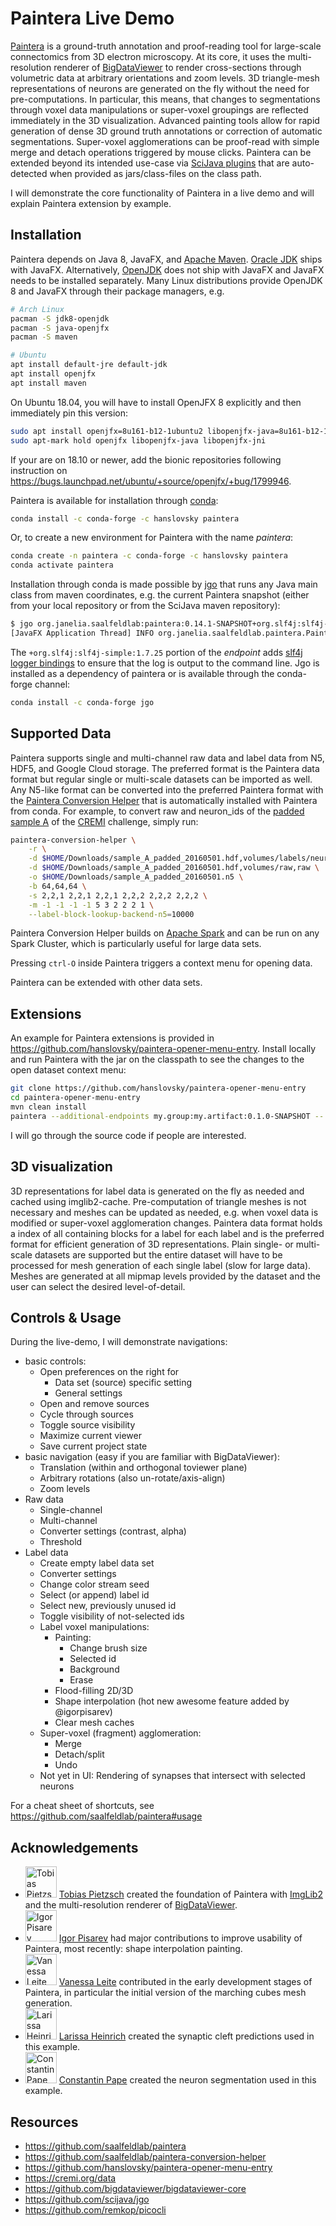 # Paintera Live Demo

[Paintera](https://github.com/saalfeldlab/paintera) is a ground-truth annotation and proof-reading tool for large-scale connectomics from 3D electron microscopy. At its core, it uses the multi-resolution renderer of [BigDataViewer](https://github.com/bigdataviewer/bigdataviewer-core) to render cross-sections through volumetric data at arbitrary orientations and zoom levels. 3D triangle-mesh representations of neurons are generated on the fly without the need for pre-computations. In particular, this means, that changes to segmentations through voxel data manipulations or super-voxel groupings are reflected immediately in the 3D visualization. Advanced painting tools allow for rapid generation of dense 3D ground truth annotations or correction of automatic segmentations. Super-voxel agglomerations can be proof-read with simple merge and detach operations triggered by mouse clicks. Paintera can be extended beyond its intended use-case via [SciJava plugins](https://github.com/scijava/scijava-common) that are auto-detected when provided as jars/class-files on the class path.

I will demonstrate the core functionality of Paintera in a live demo and will explain Paintera extension by example.

## Installation

Paintera depends on Java 8, JavaFX, and [Apache Maven](https://maven.apache.org). [Oracle
JDK](https://www.oracle.com/technetwork/java/javase/downloads/jdk8-downloads-2133151.html) ships
with JavaFX. Alternatively, [OpenJDK](https://openjdk.java.net/install) does not ship with JavaFX and JavaFX needs to be installed separately. Many Linux distributions provide OpenJDK 8 and JavaFX through their package managers, e.g.

```sh
# Arch Linux
pacman -S jdk8-openjdk
pacman -S java-openjfx
pacman -S maven

# Ubuntu
apt install default-jre default-jdk
apt install openjfx
apt install maven
```

On Ubuntu 18.04, you will have to install OpenJFX 8 explicitly and then immediately pin this version:

```sh
sudo apt install openjfx=8u161-b12-1ubuntu2 libopenjfx-java=8u161-b12-1ubuntu2 libopenjfx-jni=8u161-b12-1ubuntu2
sudo apt-mark hold openjfx libopenjfx-java libopenjfx-jni
```
If your are on 18.10 or newer, add the bionic repositories following instruction on https://bugs.launchpad.net/ubuntu/+source/openjfx/+bug/1799946.

Paintera is available for installation through [conda](https://conda.io):
```sh
conda install -c conda-forge -c hanslovsky paintera
```
Or, to create a new environment for Paintera with the name *paintera*:
```sh
conda create -n paintera -c conda-forge -c hanslovsky paintera
conda activate paintera
```

Installation through conda is made possible by [jgo](https://github.com/scijava/jgo) that runs any Java main class from maven coordinates, e.g. the current Paintera snapshot (either from your local repository or from the SciJava maven repository):
```sh
$ jgo org.janelia.saalfeldlab:paintera:0.14.1-SNAPSHOT+org.slf4j:slf4j-simple:1.7.25 --version
[JavaFX Application Thread] INFO org.janelia.saalfeldlab.paintera.PainteraCommandLineArgs - Paintera version: 0.14.1-SNAPSHOT-7dca6099d77df4841f0edd569d94a5f2353e07cd
```
The `+org.slf4j:slf4j-simple:1.7.25` portion of the *endpoint* adds [slf4j logger bindings](https://www.slf4j.org) to ensure that the log is output to the command line.
Jgo is installed as a dependency of paintera or is available through the conda-forge channel:

```sh
conda install -c conda-forge jgo
```

## Supported Data
Paintera supports single and multi-channel raw data and label data from N5, HDF5, and Google Cloud storage. The preferred format is the Paintera data format but regular single or multi-scale datasets can be imported as well. Any N5-like format can be converted into the preferred Paintera format with the [Paintera Conversion Helper](https://github.com/saalfeldlab/paintera-conversion-helper) that is automatically installed with Paintera from conda. For example, to convert raw and neuron_ids of the [padded sample A](https://cremi.org/static/data/sample_A_padded_20160501.hdf) of the [CREMI](https://cremi.org) challenge, simply run:
```sh
paintera-conversion-helper \
    -r \
    -d $HOME/Downloads/sample_A_padded_20160501.hdf,volumes/labels/neuron_ids,label \
    -d $HOME/Downloads/sample_A_padded_20160501.hdf,volumes/raw,raw \
    -o $HOME/Downloads/sample_A_padded_20160501.n5 \
    -b 64,64,64 \
    -s 2,2,1 2,2,1 2,2,1 2,2,2 2,2,2 2,2,2 \
    -m -1 -1 -1 -1 5 3 2 2 2 1 \
    --label-block-lookup-backend-n5=10000
```

Paintera Conversion Helper builds on [Apache Spark](https://spark.apache.org) and can be run on any Spark Cluster, which is particularly useful for large data sets.

Pressing `ctrl-O` inside Paintera triggers a context menu for opening data.

Paintera can be extended with other data sets.

## Extensions

An example for Paintera extensions is provided in https://github.com/hanslovsky/paintera-opener-menu-entry. Install locally and run Paintera with the jar on the classpath to see the changes to the open dataset context menu:

```sh
git clone https://github.com/hanslovsky/paintera-opener-menu-entry
cd paintera-opener-menu-entry
mvn clean install
paintera --additional-endpoints my.group:my.artifact:0.1.0-SNAPSHOT --
```

I will go through the source code if people are interested.

## 3D visualization

3D representations for label data is generated on the fly as needed and cached using imglib2-cache. Pre-computation of triangle meshes is not necessary and meshes can be updated as needed, e.g. when voxel data is modified or super-voxel agglomeration changes. Paintera data format holds a index of all containing blocks for a label for each label and is the preferred format for efficient generation of 3D representations. Plain single- or multi-scale datasets are supported but the entire dataset will have to be processed for mesh generation of each single label (slow for large data). Meshes are generated at all mipmap levels provided by the dataset and the user can select the desired level-of-detail.

## Controls & Usage

During the live-demo, I will demonstrate navigations:
 - basic controls:
   - Open preferences on the right for
     - Data set (source) specific setting
     - General settings
   - Open and remove sources
   - Cycle through sources
   - Toggle source visibility
   - Maximize current viewer
   - Save current project state
 - basic navigation (easy if you are familiar with BigDataViewer):
   - Translation (within and orthogonal toviewer plane)
   - Arbitrary rotations (also un-rotate/axis-align)
   - Zoom levels
 - Raw data
   - Single-channel
   - Multi-channel
   - Converter settings (contrast, alpha)
   - Threshold
 - Label data
   - Create empty label data set
   - Converter settings
   - Change color stream seed
   - Select (or append) label id
   - Select new, previously unused id
   - Toggle visibility of not-selected ids
   - Label voxel manipulations:
     - Painting:
       - Change brush size
       - Selected id
       - Background
       - Erase
     - Flood-filling 2D/3D
     - Shape interpolation (hot new awesome feature added by @igorpisarev)
     - Clear mesh caches
   - Super-voxel (fragment) agglomeration:
     - Merge
     - Detach/split
     - Undo
   - Not yet in UI: Rendering of synapses that intersect with selected neurons

For a cheat sheet of shortcuts, see https://github.com/saalfeldlab/paintera#usage

## Acknowledgements

 - <a href="https://github.com/tpietzsch"><img src="https://avatars2.githubusercontent.com/u/622070?s=460&v=4" alt="Tobias Pietzsch" width="50"></a> [Tobias Pietzsch](https://github.com/tpietzsch) created the foundation of Paintera with [ImgLib2](https://github.com/imglib/imglib2) and the multi-resolution renderer of [BigDataViewer](https://github.com/bigdataviewer/bigdataviewer-core).
 - <a href="https://github.com/igorpisarev"><img src="https://avatars3.githubusercontent.com/u/6253116?s=400&v=4" alt="Igor Pisarev" width="50"></a> [Igor Pisarev](https://github.com/igorpisarev) had major contributions to improve usability of Paintera, most recently: shape interpolation painting.
 - <a href="https://github.com/ssinhaleite"><img src="https://avatars2.githubusercontent.com/u/22590761?s=460&v=4" alt="Vanessa Leite" width="50"></a> [Vanessa Leite](https://github.com/ssinhaleite) contributed in the early development stages of Paintera, in particular the initial version of the marching cubes mesh generation.
 - <a href="https://github.com/neptunes5thmoon"><img src="https://avatars3.githubusercontent.com/u/7736327?s=460&v=4" alt="Larissa Heinrich" width="50"></a> [Larissa Heinrich](https://github.com/neptunes5thmoon) created the synaptic cleft predictions used in this example.
 - <a href="https://github.com/constantinpape"><img src="https://scholar.google.de/citations?view_op=medium_photo&user=idkzOIUAAAAJ&citpid=1" alt="Constantin Pape" width="50"></a> [Constantin Pape](https://github.com/constantinpape) created the neuron segmentation used in this example.

## Resources

 - https://github.com/saalfeldlab/paintera
 - https://github.com/saalfeldlab/paintera-conversion-helper
 - https://github.com/hanslovsky/paintera-opener-menu-entry
 - https://cremi.org/data
 - https://github.com/bigdataviewer/bigdataviewer-core
 - https://github.com/scijava/jgo
 - https://github.com/remkop/picocli
 
